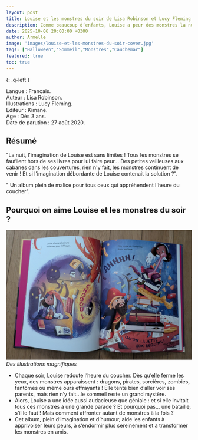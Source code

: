 ```yaml
---
layout: post
title: Louise et les monstres du soir de Lisa Robinson et Lucy Fleming.
description: Comme beaucoup d’enfants, Louise a peur des monstres la nuit. Mais grâce à son imagination débordante, elle va découvrir qu'avec de la créativité, on peut chasser les cauchemars.
date: 2025-10-06 20:00:00 +0300
author: Armelle
image: 'images/louise-et-les-monstres-du-soir-cover.jpg'
tags: ["Halloween","Sommeil","Monstres","Cauchemar"]
featured: true
toc: true
---
```


{: .q-left }

Langue : Français.  
Auteur : Lisa Robinson.  
Illustrations : Lucy Fleming.                    
Editeur : Kimane.              
Age : Dès 3 ans.                             
Date de parution : 27 août 2020.        

## Résumé

"La nuit, l'imagination de Louise est sans limites ! Tous les monstres se faufilent hors de ses livres pour lui faire peur... Des petites veilleuses aux cabanes dans les couvertures, rien n'y fait, les monstres continuent de venir ! Et si l'imagination débordante de Louise contenait la solution ?".

" Un album plein de malice pour tous ceux qui appréhendent l'heure du coucher".

## Pourquoi on aime Louise et les monstres du soir ?

![Des illustrations magnifiques](images/louise-et-les-monstres-du-soir-int.jpg)
*Des illustrations magnifiques*
- Chaque soir, Louise redoute l’heure du coucher. Dès qu’elle ferme les yeux, des monstres apparaissent : dragons, pirates, sorcières, zombies, fantômes ou même ours effrayants ! 
Elle tente bien d’aller voir ses parents, mais rien n’y fait...le sommeil reste un grand mystère.
- Alors, Louise a une idée aussi audacieuse que géniale : et si elle invitait tous ces monstres à une grande parade ? Et pourquoi pas... une bataille, s’il le faut ! Mais comment affronter autant de monstres à la fois ?
- Cet album, plein d’imagination et d’humour, aide les enfants à apprivoiser leurs peurs, à s’endormir plus sereinement et à transformer les monstres en amis.







